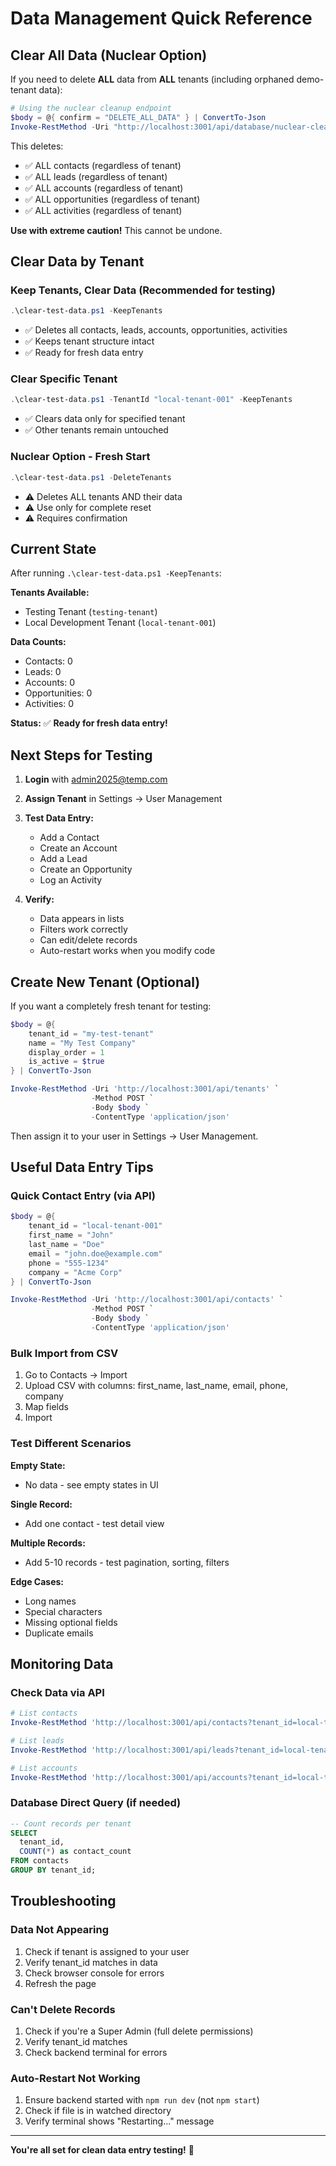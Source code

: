 # Data Management Quick Reference

## Clear All Data (Nuclear Option)

If you need to delete **ALL** data from **ALL** tenants (including orphaned demo-tenant data):

```powershell
# Using the nuclear cleanup endpoint
$body = @{ confirm = "DELETE_ALL_DATA" } | ConvertTo-Json
Invoke-RestMethod -Uri "http://localhost:3001/api/database/nuclear-cleanup" -Method POST -Body $body -ContentType "application/json"
```

This deletes:
- ✅ ALL contacts (regardless of tenant)
- ✅ ALL leads (regardless of tenant)
- ✅ ALL accounts (regardless of tenant)
- ✅ ALL opportunities (regardless of tenant)
- ✅ ALL activities (regardless of tenant)

**Use with extreme caution!** This cannot be undone.

## Clear Data by Tenant

### Keep Tenants, Clear Data (Recommended for testing)
```powershell
.\clear-test-data.ps1 -KeepTenants
```
- ✅ Deletes all contacts, leads, accounts, opportunities, activities
- ✅ Keeps tenant structure intact
- ✅ Ready for fresh data entry

### Clear Specific Tenant
```powershell
.\clear-test-data.ps1 -TenantId "local-tenant-001" -KeepTenants
```
- ✅ Clears data only for specified tenant
- ✅ Other tenants remain untouched

### Nuclear Option - Fresh Start
```powershell
.\clear-test-data.ps1 -DeleteTenants
```
- ⚠️  Deletes ALL tenants AND their data
- ⚠️  Use only for complete reset
- ⚠️  Requires confirmation

## Current State

After running `.\clear-test-data.ps1 -KeepTenants`:

**Tenants Available:**
- Testing Tenant (`testing-tenant`)
- Local Development Tenant (`local-tenant-001`)

**Data Counts:**
- Contacts: 0
- Leads: 0
- Accounts: 0
- Opportunities: 0
- Activities: 0

**Status:** ✅ **Ready for fresh data entry!**

## Next Steps for Testing

1. **Login** with admin2025@temp.com
2. **Assign Tenant** in Settings → User Management
3. **Test Data Entry:**
   - Add a Contact
   - Create an Account
   - Add a Lead
   - Create an Opportunity
   - Log an Activity

4. **Verify:**
   - Data appears in lists
   - Filters work correctly
   - Can edit/delete records
   - Auto-restart works when you modify code

## Create New Tenant (Optional)

If you want a completely fresh tenant for testing:

```powershell
$body = @{
    tenant_id = "my-test-tenant"
    name = "My Test Company"
    display_order = 1
    is_active = $true
} | ConvertTo-Json

Invoke-RestMethod -Uri 'http://localhost:3001/api/tenants' `
                  -Method POST `
                  -Body $body `
                  -ContentType 'application/json'
```

Then assign it to your user in Settings → User Management.

## Useful Data Entry Tips

### Quick Contact Entry (via API)
```powershell
$body = @{
    tenant_id = "local-tenant-001"
    first_name = "John"
    last_name = "Doe"
    email = "john.doe@example.com"
    phone = "555-1234"
    company = "Acme Corp"
} | ConvertTo-Json

Invoke-RestMethod -Uri 'http://localhost:3001/api/contacts' `
                  -Method POST `
                  -Body $body `
                  -ContentType 'application/json'
```

### Bulk Import from CSV
1. Go to Contacts → Import
2. Upload CSV with columns: first_name, last_name, email, phone, company
3. Map fields
4. Import

### Test Different Scenarios

**Empty State:**
- No data - see empty states in UI

**Single Record:**
- Add one contact - test detail view

**Multiple Records:**
- Add 5-10 records - test pagination, sorting, filters

**Edge Cases:**
- Long names
- Special characters
- Missing optional fields
- Duplicate emails

## Monitoring Data

### Check Data via API
```powershell
# List contacts
Invoke-RestMethod 'http://localhost:3001/api/contacts?tenant_id=local-tenant-001&limit=10'

# List leads
Invoke-RestMethod 'http://localhost:3001/api/leads?tenant_id=local-tenant-001&limit=10'

# List accounts
Invoke-RestMethod 'http://localhost:3001/api/accounts?tenant_id=local-tenant-001&limit=10'
```

### Database Direct Query (if needed)
```sql
-- Count records per tenant
SELECT 
  tenant_id,
  COUNT(*) as contact_count
FROM contacts
GROUP BY tenant_id;
```

## Troubleshooting

### Data Not Appearing
1. Check if tenant is assigned to your user
2. Verify tenant_id matches in data
3. Check browser console for errors
4. Refresh the page

### Can't Delete Records
1. Check if you're a Super Admin (full delete permissions)
2. Verify tenant_id matches
3. Check backend terminal for errors

### Auto-Restart Not Working
1. Ensure backend started with `npm run dev` (not `npm start`)
2. Check if file is in watched directory
3. Verify terminal shows "Restarting..." message

---

**You're all set for clean data entry testing!** 🎉
